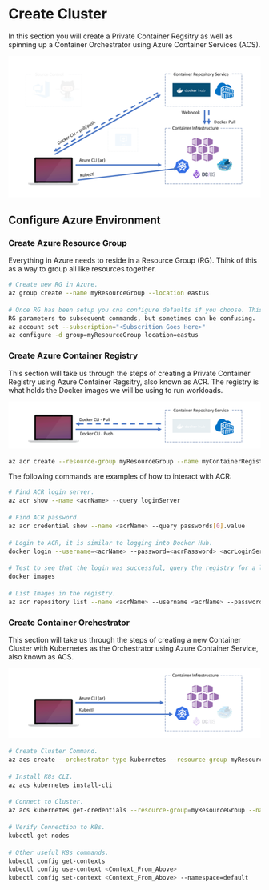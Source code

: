 Create Cluster
========================================
In this section you will create a Private Container Regsitry as well as spinning up a Container Orchestrator using Azure Container Services (ACS).

![](../../images/00_workshop_overview.png)

Configure Azure Environment
-----------------------

### Create Azure Resource Group
Everything in Azure needs to reside in a Resource Group (RG). Think of this as a way to group all like resources together.

```bash
# Create new RG in Azure.
az group create --name myResourceGroup --location eastus

# Once RG has been setup you cna configure defaults if you choose. This helps avoid adding
RG parameters to subsequent commands, but sometimes can be confusing.
az account set --subscription="<Subscrition Goes Here>"
az configure -d group=myResourceGroup location=eastus
```

### Create Azure Container Registry
This section will take us through the steps of creating a Private Container Registry using Azure Container Regsitry, also known as ACR. The registry is what holds the Docker images we will be using to run workloads.

![](../../images/02_b_azure_container_registry.png)


```bash
az acr create --resource-group myResourceGroup --name myContainerRegistry --sku Basic --admin-enabled true
```

The following commands are examples of how to interact with ACR:
``` bash
# Find ACR login server.
az acr show --name <acrName> --query loginServer

# Find ACR password. 
az acr credential show --name <acrName> --query passwords[0].value

# Login to ACR, it is similar to logging into Docker Hub.
docker login --username=<acrName> --password=<acrPassword> <acrLoginServer>

# Test to see that the login was successful, query the registry for a list of images.
docker images

# List Images in the registry.
az acr repository list --name <acrName> --username <acrName> --password <acrPassword> --output table
```

### Create Container Orchestrator
This section will take us through the steps of creating a new Container Cluster with Kubernetes as the Orchestrator using Azure Container Service, also known as ACS.

![](../../images/03_b_deploy.png)

```bash
# Create Cluster Command.
az acs create --orchestrator-type kubernetes --resource-group myResourceGroup --name myK8sCluster-<alias> --generate-ssh-keys

# Install K8s CLI.
az acs kubernetes install-cli

# Connect to Cluster.
az acs kubernetes get-credentials --resource-group=myResourceGroup --name=myK8sCluster-<alias>

# Verify Connection to K8s.
kubectl get nodes

# Other useful K8s commands.
kubectl config get-contexts
kubectl config use-context <Context_From_Above>
kubectl config set-context <Context_From_Above> --namespace=default
```